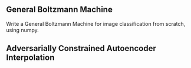 ## General Boltzmann Machine
Write a General Boltzmann Machine for image classification from scratch, using numpy.
## Adversarially Constrained Autoencoder Interpolation


